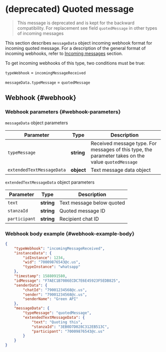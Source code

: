 # (deprecated) Quoted message
> This message is deprecated and is kept for the backward compatibility. For replacement see field ```quotedMessage``` in other types of incoming messages

This section describes `messageData` object incoming webhook format for incoming quoted message. For a description of the general format of incoming webhooks, refer to [Incoming messages](Webhook-IncomingMessageReceived.md) section. 

To get incoming webhooks of this type, two conditions must be true:

`typeWebhook` = `incomingMessageReceived`

`messageData.typeMessage` = `quotedMessage`

## Webhook {#webhook}

### Webhook parameters {#webhook-parameters}

`messageData` object parameters

Parameter | Type | Description
----- | ----- | -----
`typeMessage` | **string** | Received message type. For messages of this type, the parameter takes on the value `quotedMessage`
`extendedTextMessageData` | **object** | Text message data object 

`extendedTextMessageData` object parameters

Parameter | Type | Description
----- | ----- | -----
`text` | **string** | Text message below quoted 
`stanzaId` | **string** | Quoted message ID
`participant` | **string** | Recipient chat ID

### Webhook body example {#webhook-example-body}

```json
{
    "typeWebhook": "incomingMessageReceived",
    "instanceData": {
        "idInstance": 1234,
        "wid": "70009876543@c.us",
        "typeInstance": "whatsapp"
    },
    "timestamp": 1588091580,
    "idMessage": "F7AEC1B7086ECDC7E6E45923F5EDB825",
    "senderData": {
        "chatId": "79001234568@c.us",
        "sender": "79001234568@c.us",
        "senderName": "Green API"
    },
    "messageData": {
        "typeMessage": "quotedMessage",
        "extendedTextMessageData": {
            "text": "Quoting this",
            "stanzaId": "3EB0D7D028C312EB513C",
            "participant": "70009876543@c.us"
        }
    }
}
```
